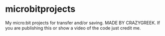 # microbitprojects
My micro:bit projects for transfer and/or saving.
MADE BY CRAZYGREEK.
If you are publishing this or show a video of the code just credit me.
